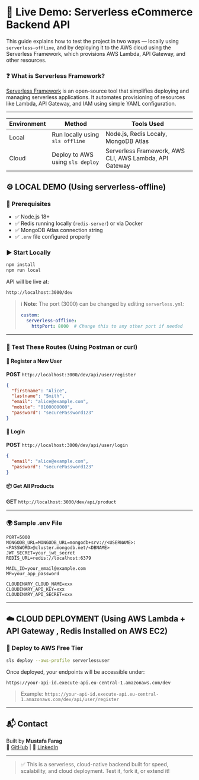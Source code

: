 # 🚀 Live Demo: Serverless eCommerce Backend API

This guide explains how to test the project in two ways — locally using `serverless-offline`, and by deploying it to the AWS cloud using the Serverless Framework, which provisions AWS Lambda, API Gateway, and other resources.

### ❓ What is Serverless Framework?
[Serverless Framework](https://www.serverless.com/framework/docs) is an open-source tool that simplifies deploying and managing serverless applications. It automates provisioning of resources like Lambda, API Gateway, and IAM using simple YAML configuration.

---

| Environment | Method                        | Tools Used                |
|-------------|-------------------------------|---------------------------|
| Local       | Run locally using `sls offline` | Node.js, Redis Localy, MongoDB Atlas |
| Cloud       | Deploy to AWS using `sls deploy` | Serverless Framework, AWS CLI, AWS Lambda, API Gateway |

## ⚙️ LOCAL DEMO (Using serverless-offline)

### 🔧 Prerequisites

- ✅ Node.js 18+
- ✅ Redis running locally (`redis-server`) or via Docker
- ✅ MongoDB Atlas connection string
- ✅ `.env` file configured properly

### ▶️ Start Locally

```bash
npm install
npm run local
```

API will be live at:


```
http://localhost:3000/dev
```

> ℹ️ **Note**: The port (3000) can be changed by editing `serverless.yml`:
>
> ```yaml
> custom:
>   serverless-offline:
>     httpPort: 8000  # Change this to any other port if needed
> ```

---

### 🧪 Test These Routes (Using Postman or curl)

#### 📝 Register a New User

**POST** `http://localhost:3000/dev/api/user/register`

```json
{
  "firstname": "Alice",
  "lastname": "Smith",
  "email": "alice@example.com",
  "mobile": "0100000000",
  "password": "securePassword123"
}
```

#### 🔐 Login

**POST** `http://localhost:3000/dev/api/user/login`

```json
{
  "email": "alice@example.com",
  "password": "securePassword123"
}
```

#### 📦 Get All Products

**GET** `http://localhost:3000/dev/api/product`

---

### 🌍 Sample .env File

```env
PORT=5000
MONGODB_URL=MONGODB_URL=mongodb+srv://<USERNAME>:<PASSWORD>@cluster.mongodb.net/<DBNAME>
JWT_SECRET=your_jwt_secret
REDIS_URL=redis://localhost:6379

MAIL_ID=your_email@example.com
MP=your_app_password

CLOUDINARY_CLOUD_NAME=xxx
CLOUDINARY_API_KEY=xxx
CLOUDINARY_API_SECRET=xxx
```

---

## ☁️ CLOUD DEPLOYMENT (Using AWS Lambda + API Gateway , Redis Installed on AWS EC2)

### 🚀 Deploy to AWS Free Tier

```bash
sls deploy --aws-profile serverlessuser
```

Once deployed, your endpoints will be accessible under:

```
https://your-api-id.execute-api.eu-central-1.amazonaws.com/dev
```

> Example:
> `https://your-api-id.execute-api.eu-central-1.amazonaws.com/dev/api/user/register`

---

## 📬 Contact

Built by **Mustafa Farag**  
🔗 [GitHub](https://github.com/mustafafarag) | 💼 [LinkedIn](https://www.linkedin.com/in/mustafafarag15/)

---

> ✅ This is a serverless, cloud-native backend built for speed, scalability, and cloud deployment. Test it, fork it, or extend it!
